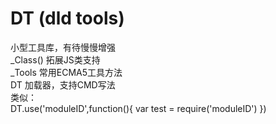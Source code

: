 DT (dld tools)
==

小型工具库，有待慢慢增强<br />
_Class() 拓展JS类支持<br />
_Tools 常用ECMA5工具方法<br />
DT 加载器，支持CMD写法<br />
类似：<br />
DT.use('moduleID',function(){
  var test = require('moduleID')
})


